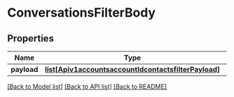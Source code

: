 # ConversationsFilterBody

## Properties
Name | Type | Description | Notes
------------ | ------------- | ------------- | -------------
**payload** | [**list[Apiv1accountsaccountIdcontactsfilterPayload]**](Apiv1accountsaccountIdcontactsfilterPayload.md) |  | [optional] 

[[Back to Model list]](../README.md#documentation-for-models) [[Back to API list]](../README.md#documentation-for-api-endpoints) [[Back to README]](../README.md)

